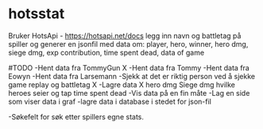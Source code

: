 # hotsstat

Bruker HotsApi - https://hotsapi.net/docs
legg inn navn og battletag på spiller og generer en jsonfil med data om:
  player,
  hero,
  winner,
  hero dmg,
  siege dmg,
  exp contribution,
  time spent dead,
  data of game

#TODO
-Hent data fra TommyGun X
-Hent data fra Tommy
-Hent data fra Eowyn
-Hent data fra Larsemann
-Sjekk at det er riktig person ved å sjekke game replay og battletag X
-Lagre data X
  hero dmg
  Siege dmg
  hvilke heroes
  seier og tap
  time spent dead
-Vis data på en fin måte
-Lag en side som viser data i graf
-lagre data i database i stedet for json-fil

-Søkefelt for søk etter spillers egne stats.
